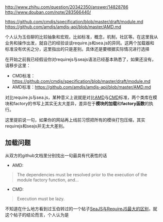 http://www.zhihu.com/question/20342350/answer/14828786
http://www.douban.com/note/283566440/

https://github.com/cmdjs/specification/blob/master/draft/module.md
https://github.com/amdjs/amdjs-api/blob/master/AMD.md

个人认为玉伯聊的比较抽象和宏观，比如标准，概念，机制，社区等。在这里我从业务和操作出发，就自己的经验谈谈require.js和sea.js的异同。这两个加载器和标准没有优劣之分，这里指出的只是差别。具体还是要根据实际情况进行选择

在开始之前我已经假设你对requirejs与seajs语法已经基本熟悉了，如果还没有，请移步这里：

- CMD标准：https://github.com/cmdjs/specification/blob/master/draft/module.md
- AMD标准：https://github.com/amdjs/amdjs-api/blob/master/AMD.md


对比require.js与sea.js，某种意义上说就是对比[AMD](https://github.com/amdjs/amdjs-api/blob/master/AMD.md)与[CMD](https://github.com/cmdjs/specification/blob/master/draft/module.md)标准，两个类库在模块和factory的书写上其实无太大差异，差异在于**模块的加载**和**factory函数**的执行。

这里提前说一句，如果你的网站再上线前习惯把所有的模块打包压缩，其实requirejs和seajs并无太大差别。

## 加载问题

从双方的github文档里分别找出一句最具有代表性的话

- AMD:

>The dependencies must be resolved prior to the execution of the module factory function, and...

- CMD:

>Execution must be lazy.

不知道在什么地方看到过玉伯转过的一个帖子[SeaJS与RequireJS最大的区别](http://www.douban.com/note/283566440/)，就这个帖子的结论而言，个人认为是





